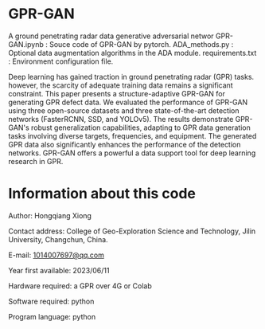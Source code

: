 # GPR-GAN
A ground penetrating radar data generative adversarial networ
GPR-GAN.ipynb :  Souce code of GPR-GAN by pytorch.
ADA_methods.py : Optional data augmentation algorithms in the ADA module.
requirements.txt : Environment configuration file.


Deep learning has gained traction in ground penetrating radar (GPR) tasks. however, the scarcity of adequate training data remains 
a significant constraint. This paper presents a structure-adaptive GPR-GAN for generating GPR defect data. We evaluated the performance 
of GPR-GAN using three open-source datasets and three state-of-the-art detection networks (FasterRCNN, SSD, and YOLOv5). The results 
demonstrate GPR-GAN's robust generalization capabilities, adapting to GPR data generation tasks involving diverse targets, frequencies, 
and equipment. The generated GPR data also significantly enhances the performance of the detection networks. GPR-GAN offers 
a powerful a data support tool for deep learning research in GPR.

# Information about this code
Author: Hongqiang Xiong

Contact address: College of Geo-Exploration Science and Technology, Jilin University, Changchun, China.

E-mail: 1014007697@qq.com

Year first available: 2023/06/11

Hardware required: a GPR over 4G  or  Colab

Software required: python

Program language: python






